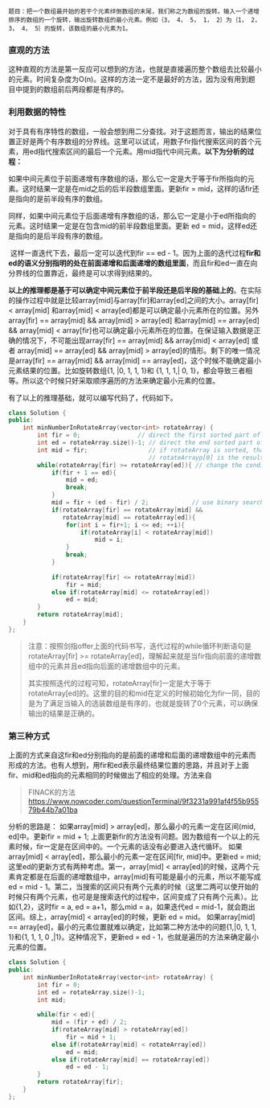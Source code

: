 

```
题目：把一个数组最开始的若干个元素绊倒数组的末尾，我们称之为数组的旋转。输入一个递增排序的数组的一个旋转，输出旋转数组的最小元素。例如｛3， 4， 5， 1， 2｝为｛1， 2， 3， 4， 5｝的旋转，该数组的最小元素为1。
```





### 直观的方法

​	这种直观的方法是第一反应可以想到的方法，也就是直接遍历整个数组去比较最小的元素。时间复杂度为O(n)。这样的方法一定不是最好的方法，因为没有用到题目中提到的数组前后两段都是有序的。



### 利用数据的特性

​	对于具有有序特性的数组，一般会想到用二分查找。对于这题而言，输出的结果位置正好是两个有序数组的分界线。这里可以试试，用数子fir指代搜索区间的首个元素，用ed指代搜索区间的最后一个元素。用mid指代中间元素。**以下为分析的过程：**

​	如果中间元素位于前面递增有序数组的话，那么它一定是大于等于fir所指向的元素。这时结果一定是在mid之后的后半段数组里面。更新fir = mid，这样的话fir还是指向的是前半段有序的数组。

​	同样，如果中间元素位于后面递增有序数组的话，那么它一定是小于ed所指向的元素。这时结果一定是在包含mid的前半段数组里面。更新 ed = mid，这样ed还是指向的是后半段有序的数组。

​	这样一直迭代下去，最后一定可以迭代到fir == ed - 1。因为上面的迭代过程**fir和ed的语义分别指明的处在前面递增和后面递增的数组里面**，而且fir和ed一直在向分界线的位置靠近，最终是可以求得到结果的。

​	**以上的推理都是基于可以确定中间元素位于前半段还是后半段的基础上的**。在实际的操作过程中就是比较array[mid]与array[fir]和array[ed]之间的大小。array[fir] < array[mid] 和array[mid] < array[ed]都是可以确定最小元素所在的位置。另外array[fir] == array[mid] && array[mid] > array[ed] 和array[mid] == array[ed] && array[mid] < array[fir]也可以确定最小元素所在的位置。在保证输入数据是正确的情况下，不可能出现array[fir] == array[mid] && array[mid] < array[ed] 或者 array[mid] == array[ed] && array[mid] > array[ed]的情形。剩下的唯一情况是array[fir] == array[mid] && array[mid] == array[ed]，这个时候不能确定最小元素结果的位置。比如旋转数组{1, |0, 1, 1, 1}和 {1, 1, 1,| 0, 1}，都会导致三者相等。所以这个时候只好采取顺序遍历的方法来确定最小元素的位置。

有了以上的推理基础，就可以编写代码了，代码如下。

```cpp
class Solution {
public:
    int minNumberInRotateArray(vector<int> rotateArray) {
        int fir = 0;                // direct the first sorted part of the rotateArray
        int ed = rotateArray.size()-1; // direct the end sorted part of the rotateArray.
        int mid = fir;                 // if rotateArray is sorted, that is to say that rotate 0 elements, so 
                                       // rotateArrayp[0] is the result
        while(rotateArray[fir] >= rotateArray[ed]){ // change the condition to be true allright.
            if(fir + 1 == ed){
                mid = ed;
                break;
            }
            mid = fir + (ed - fir) / 2;            // use binary search to find
            if(rotateArray[fir] == rotateArray[mid] && 
               rotateArray[mid] == rotateArray[ed]){
                for(int i = fir+1; i <= ed; ++i){
                    if(rotateArray[i] < rotateArray[mid])
                        mid = i;
                }
                break;
            }
            
            if(rotateArray[fir] <= rotateArray[mid])
                fir = mid;
            else if(rotateArray[mid] <= rotateArray[ed])
                ed = mid;
        }
        return rotateArray[mid];
    }
};
```

> 注意：按照剑指offer上面的代码书写，迭代过程的while循环判断语句是rotateArray[fir] >= rotateArray[ed]，理解起来就是当fir指向前面的递增数组中的元素并且ed指向后面的递增数组中的元素。
>
> 其实按照迭代的过程可知，rotateArray[fir]一定是大于等于rotateArray[ed]的。这里的目的和mid在定义的时候初始化为fir一同，目的是为了满足当输入的选装数组是有序的，也就是旋转了0个元素，可以确保输出的结果是正确的。



### 第三种方式

上面的方式来自这fir和ed分别指向的是前面的递增和后面的递增数组中的元素而形成的方法。也有人想到，用fir和ed表示最终结果位置的思路，并且对于上面fir、mid和ed指向的元素相同的时候做出了相应的处理。方法来自

> FINACK的方法<https://www.nowcoder.com/questionTerminal/9f3231a991af4f55b95579b44b7a01ba>

分析的思路是：
如果array[mid] > array[ed]，那么最小的元素一定在区间(mid, ed]中。更新fir = mid + 1;
上面更新fir的方法没有问题。因为数组有一个以上的元素时候，fir一定是在区间中的。一个元素的话没有必要进入迭代循环。
如果array[mid] < array[ed]，那么最小的元素一定在区间[fir, mid]中。更新ed = mid;
这里ed的更新方式有两种考虑。第一，array[mid] < array[ed]的时候，这两个元素肯定都是在后面的递增数组中，array[mid]有可能是最小的元素，所以不能写成ed = mid - 1。第二，当搜索的区间只有两个元素的时候（这里二两可以使开始的时候只有两个元素，也可是是搜索迭代的过程中，区间变成了只有两个元素）。比如{1,2}，这时fir = a, ed = a+1，那么mid = a，如果迭代ed = mid-1，就会跑出区间。综上，array[mid] < array[ed]的时候，更新 ed = mid。
如果array[mid] == array[ed]，最小的元素位置就难以确定，比如第二种方法中的问题{1,|0, 1, 1, 1}和{1, 1, 1, 0 ,|1}。这种情况下，更新ed = ed - 1，也就是遍历的方法来确定最小元素的位置。

```cpp
class Solution {
public:
    int minNumberInRotateArray(vector<int> rotateArray) {
        int fir = 0;                
        int ed = rotateArray.size()-1;
 		int mid;
        
        while(fir < ed){
            mid = (fir + ed) / 2;
            if(rotateArray[mid] > rotateArray[ed])
                fir = mid + 1;
            else if(rotateArray[mid] < rotateArray[ed])
                ed = mid;
            else if(rotateArray[mid] == rotateArray[ed])
                ed = ed - 1;
        }
        return rotateArray[fir];
    }
};
```

